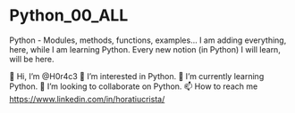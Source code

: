 # Python_00_ALL
Python - Modules, methods, functions, examples... I am adding everything, here, while I am learning Python. Every new notion (in Python) I will learn, will be here.


👋 Hi, I’m @H0r4c3
👀 I’m interested in Python.
🌱 I’m currently learning Python.
💞️ I’m looking to collaborate on Python.
📫 How to reach me https://www.linkedin.com/in/horatiucrista/
